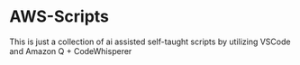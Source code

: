 # AWS-Scripts
This is just a collection of ai assisted self-taught scripts by utilizing VSCode and Amazon Q + CodeWhisperer
